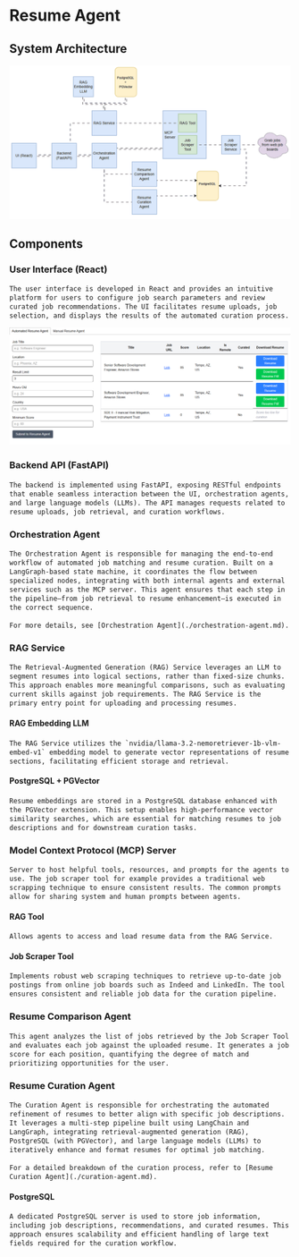 # Resume Agent

## System Architecture

![System Architecture](img/resume-agent.gif)

## Components

### User Interface (React)

    The user interface is developed in React and provides an intuitive platform for users to configure job search parameters and review curated job recommendations. The UI facilitates resume uploads, job selection, and displays the results of the automated curation process.

![Agent Runner](img/ui-automated.png)

### Backend API (FastAPI)

    The backend is implemented using FastAPI, exposing RESTful endpoints that enable seamless interaction between the UI, orchestration agents, and large language models (LLMs). The API manages requests related to resume uploads, job retrieval, and curation workflows.

### Orchestration Agent

    The Orchestration Agent is responsible for managing the end-to-end workflow of automated job matching and resume curation. Built on a LangGraph-based state machine, it coordinates the flow between specialized nodes, integrating with both internal agents and external services such as the MCP server. This agent ensures that each step in the pipeline—from job retrieval to resume enhancement—is executed in the correct sequence.

    For more details, see [Orchestration Agent](./orchestration-agent.md).

### RAG Service

    The Retrieval-Augmented Generation (RAG) Service leverages an LLM to segment resumes into logical sections, rather than fixed-size chunks. This approach enables more meaningful comparisons, such as evaluating current skills against job requirements. The RAG Service is the primary entry point for uploading and processing resumes.

#### RAG Embedding LLM

    The RAG Service utilizes the `nvidia/llama-3.2-nemoretriever-1b-vlm-embed-v1` embedding model to generate vector representations of resume sections, facilitating efficient storage and retrieval.

#### PostgreSQL + PGVector

    Resume embeddings are stored in a PostgreSQL database enhanced with the PGVector extension. This setup enables high-performance vector similarity searches, which are essential for matching resumes to job descriptions and for downstream curation tasks.

### Model Context Protocol (MCP) Server

    Server to host helpful tools, resources, and prompts for the agents to use. The job scraper tool for example provides a traditional web scrapping technique to ensure consistent results. The common prompts allow for sharing system and human prompts between agents.

#### RAG Tool

    Allows agents to access and load resume data from the RAG Service.

#### Job Scraper Tool

    Implements robust web scraping techniques to retrieve up-to-date job postings from online job boards such as Indeed and LinkedIn. The tool ensures consistent and reliable job data for the curation pipeline.

### Resume Comparison Agent

    This agent analyzes the list of jobs retrieved by the Job Scraper Tool and evaluates each job against the uploaded resume. It generates a job score for each position, quantifying the degree of match and prioritizing opportunities for the user.

### Resume Curation Agent

    The Curation Agent is responsible for orchestrating the automated refinement of resumes to better align with specific job descriptions. It leverages a multi-step pipeline built using LangChain and LangGraph, integrating retrieval-augmented generation (RAG), PostgreSQL (with PGVector), and large language models (LLMs) to iteratively enhance and format resumes for optimal job matching.

    For a detailed breakdown of the curation process, refer to [Resume Curation Agent](./curation-agent.md).

#### PostgreSQL

    A dedicated PostgreSQL server is used to store job information, including job descriptions, recommendations, and curated resumes. This approach ensures scalability and efficient handling of large text fields required for the curation workflow.
